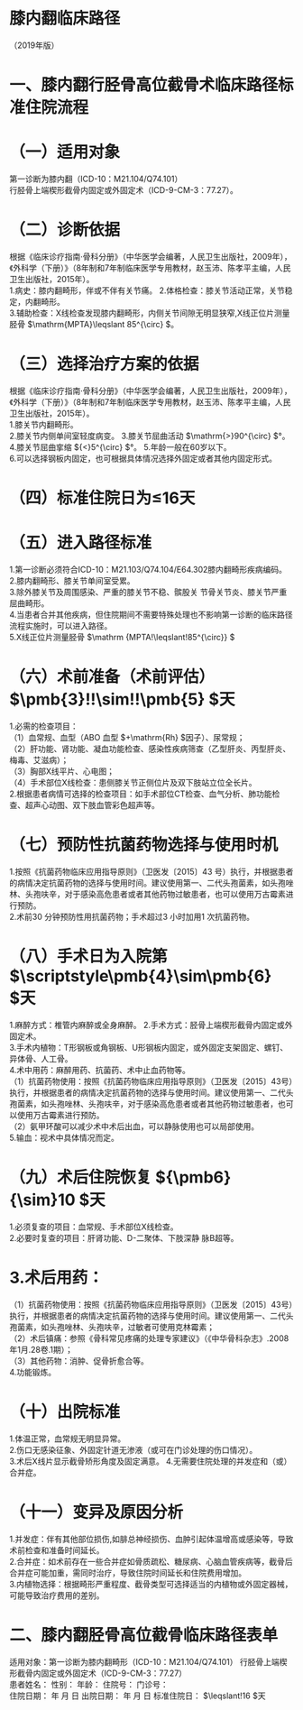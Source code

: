 # 膝内翻临床路径  
（2019年版）  
# 一、膝内翻行胫骨高位截骨术临床路径标准住院流程  
# （一）适用对象  
第一诊断为膝内翻（ICD-10：M21.104/Q74.101）  
行胫骨上端楔形截骨内固定或外固定术（ICD-9-CM-3：77.27）。  
# （二）诊断依据  
根据《临床诊疗指南·骨科分册》（中华医学会编著，人民卫生出版社，2009年），《外科学（下册）》（8年制和7年制临床医学专用教材，赵玉沛、陈孝平主编，人民卫生出版社，2015年）。  
1.病史：膝内翻畸形，伴或不伴有关节痛。 2.体格检查：膝关节活动正常，关节稳定，内翻畸形。  
3.辅助检查：X线检查发现膝内翻畸形，内侧关节间隙无明显狭窄,X线正位片测量胫骨 $\mathrm{MPTA}\leqslant 85^{\circ} $。  
# （三）选择治疗方案的依据  
根据《临床诊疗指南·骨科分册》（中华医学会编著，人民卫生出版社，2009年），《外科学（下册）》（8年制和7年制临床医学专用教材，赵玉沛、陈孝平主编，人民卫生出版社，2015年）。  
1.膝关节内翻畸形。  
2.膝关节内侧单间室轻度病变。   3.膝关节屈曲活动 $\mathrm{>}90^{\circ} $°。 4.膝关节屈曲挛缩 ${<}5^{\circ} $°。 5.年龄一般在60岁以下。  
6.可以选择钢板内固定，也可根据具体情况选择外固定或者其他内固定形式。  
# （四）标准住院日为≤16天  
# （五）进入路径标准  
1.第一诊断必须符合ICD-10：M21.103/Q74.104/E64.302膝内翻畸形疾病编码。 2.膝内翻畸形、膝关节单间室受累。  
3.除外膝关节及周围感染、严重的膝关节不稳、髌股关 节骨关节炎、膝关节严重屈曲畸形。  
4.当患者合并其他疾病，但住院期间不需要特殊处理也不影响第一诊断的临床路径流程实施时，可以进入路径。  
5.X线正位片测量胫骨 $\mathrm {MPTA\!\leqslant\!85^{\circ}} $  
# （六）术前准备（术前评估） $\pmb{3}\!\!\sim\!\!\pmb{5} $天  
1.必需的检查项目：  
（1）血常规、血型（ABO 血型 $+\mathrm{Rh} $因子）、尿常规；  
（2）肝功能、肾功能、凝血功能检查、感染性疾病筛查（乙型肝炎、丙型肝炎、梅毒、艾滋病）；  
（3）胸部X线平片、心电图；  
（4）手术部位X线检查：患侧膝关节正侧位片及双下肢站立位全长片。  
2.根据患者病情可选择的检查项目：如手术部位CT检查、血气分析、肺功能检查、超声心动图、双下肢血管彩色超声等。  
# （七）预防性抗菌药物选择与使用时机  
1.按照《抗菌药物临床应用指导原则》（卫医发〔2015〕43 号）执行，并根据患者的病情决定抗菌药物的选择与使用时间。建议使用第一、二代头孢菌素，如头孢唑林、头孢呋辛，对于感染高危患者或者其他药物过敏患者，也可以使用万古霉素进行预防。  
2.术前30 分钟预防性用抗菌药物；手术超过3 小时加用1 次抗菌药物。  
# （八）手术日为入院第 $\scriptstyle\pmb{4}\sim\pmb{6} $天  
1.麻醉方式：椎管内麻醉或全身麻醉。 2.手术方式：胫骨上端楔形截骨内固定或外固定术。  
3.手术内植物：T形钢板或角钢板、U形钢板内固定，或外固定支架固定、螺钉、异体骨、人工骨。  
4.术中用药：麻醉用药、抗菌药、术中止血药物等。  
（1）抗菌药物使用：按照《抗菌药物临床应用指导原则》（卫医发〔2015〕43号）执行，并根据患者的病情决定抗菌药物的选择与使用时间。建议使用第一、二代头孢菌素，如头孢唑林、头孢呋辛，对于感染高危患者或者其他药物过敏患者，也可以使用万古霉素进行预防。  
（2）氨甲环酸可以减少术中术后出血，可以静脉使用也可以局部使用。  
5.输血：视术中具体情况而定。  
# （九）术后住院恢复 ${\pmb6}{\sim}10 $天  
1.必须复查的项目：血常规、手术部位X线检查。  
2.必要时复查的项目：肝肾功能、D-二聚体、下肢深静 脉B超等。  
# 3.术后用药：  
（1）抗菌药物使用：按照《抗菌药物临床应用指导原则》（卫医发〔2015〕43号）执行，并根据患者的病情决定抗菌药物的选择与使用时间。建议使用第一、二代头孢菌素，如头孢唑林、头孢呋辛，过敏者可使用克林霉素；  
（2）术后镇痛：参照《骨科常见疼痛的处理专家建议》（《中华骨科杂志》.2008年1月.28卷.1期）；  
（3）其他药物：消肿、促骨折愈合等。  
4.功能锻炼。  
# （十）出院标准  
1.体温正常，血常规无明显异常。  
2.伤口无感染征象、外固定针道无渗液（或可在门诊处理的伤口情况）。  
3.术后X线片显示截骨矫形角度及固定满意。 4.无需要住院处理的并发症和（或）合并症。  
# （十一）变异及原因分析  
1.并发症：伴有其他部位损伤,如腓总神经损伤、血肿引起体温增高或感染等，导致术前检查和准备时间延长。  
2.合并症：如术前存在一些合并症如骨质疏松、糖尿病、心脑血管疾病等，截骨后合并症可能加重，需同时治疗，导致住院时间延长和住院费用增加。  
3.内植物选择：根据畸形严重程度、截骨类型可选择适当的内植物或外固定器械，可能导致治疗费用的差别。  
# 二、膝内翻胫骨高位截骨临床路径表单  
适用对象：第一诊断为膝内翻畸形（ICD-10：M21.104/Q74.101） 行胫骨上端楔形截骨内固定或外固定术（ICD-9-CM-3：77.27）  
患者姓名：           性别：        年龄：      住院号：       门诊号：  
住院日期：    年    月     日  出院日期：    年     月   日  标准住院日： $\leqslant\!16 $天  
